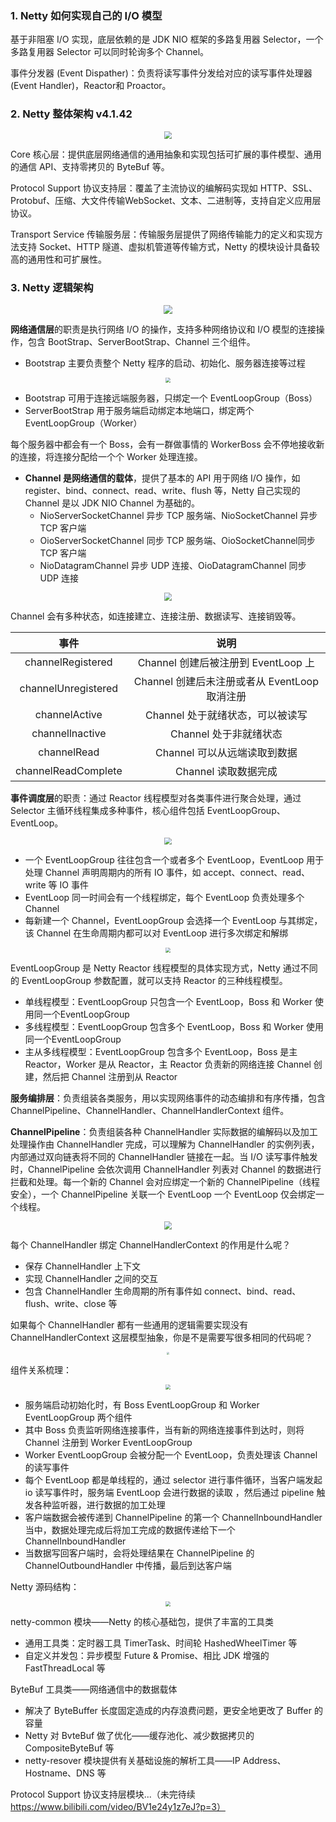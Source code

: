 ### 1. Netty 如何实现自己的 I/O 模型
基于非阻塞 I/O 实现，底层依赖的是 JDK NIO 框架的多路复用器 Selector，一个多路复用器 Selector 可以同时轮询多个 Channel。

事件分发器 (Event Dispather)：负责将读写事件分发给对应的读写事件处理器(Event Handler)，Reactor和 Proactor。

### 2. Netty 整体架构 v4.1.42

<center><img src="netty.png" style="zoom:80%"/></center>

Core 核心层：提供底层网络通信的通用抽象和实现包括可扩展的事件模型、通用的通信 API、支持零拷贝的 ByteBuf 等。

Protocol Support 协议支持层：覆盖了主流协议的编解码实现如 HTTP、SSL、Protobuf、压缩、大文件传输WebSocket、文本、二进制等，支持自定义应用层协议。

Transport Service 传输服务层：传输服务层提供了网络传输能力的定义和实现方法支持 Socket、HTTP 隧道、虚拟机管道等传输方式，Netty 的模块设计具备较高的通用性和可扩展性。

### 3. Netty 逻辑架构

<center><img src="architecture.png" style="zoom:90%"/></center>

**网络通信层**的职责是执行网络 I/O 的操作，支持多种网络协议和 I/O 模型的连接操作，包含 BootStrap、ServerBootStrap、Channel 三个组件。

- Bootstrap 主要负责整个 Netty 程序的启动、初始化、服务器连接等过程

<center><img src="bootstrap.png" style="zoom:50%"/></center>

- Bootstrap 可用于连接远端服务器，只绑定一个 EventLoopGroup（Boss）
- ServerBootStrap 用于服务端启动绑定本地端口，绑定两个 EventLoopGroup（Worker）

每个服务器中都会有一个 Boss，会有一群做事情的 WorkerBoss 会不停地接收新的连接，将连接分配给一个个 Worker 处理连接。

- **Channel 是网络通信的载体**，提供了基本的 API 用于网络 I/O 操作，如 register、bind、connect、read、write、flush 等，Netty 自己实现的 Channel 是以 JDK NIO Channel 为基础的。
  - NioServerSocketChannel 异步 TCP 服务端、NioSocketChannel 异步 TCP 客户端
  - OioServerSocketChannel 同步 TCP 服务端、OioSocketChannel同步 TCP 客户端
  - NioDatagramChannel 异步 UDP 连接、OioDatagramChannel 同步 UDP 连接


<center><img src="channel.png" style="zoom:80%"/></center>

Channel 会有多种状态，如连接建立、连接注册、数据读写、连接销毁等。

|        事件         |                     说明                      |
| :-----------------: | :-------------------------------------------: |
|  channelRegistered  |      Channel 创建后被注册到 EventLoop 上      |
| channelUnregistered | Channel 创建后未注册或者从 EventLoop 取消注册 |
|    channelActive    |       Channel 处于就绪状态，可以被读写        |
|   channellnactive   |            Channel 处于非就绪状态             |
|     channelRead     |         Channel 可以从远端读取到数据          |
| channelReadComplete |             Channel 读取数据完成              |

**事件调度层**的职责：通过 Reactor 线程模型对各类事件进行聚合处理，通过 Selector 主循环线程集成多种事件，核心组件包括 EventLoopGroup、EventLoop。

<center><img src="eventloop.png" style="zoom:70%"/></center>

- 一个 EventLoopGroup 往往包含一个或者多个 EventLoop，EventLoop 用于处理 Channel 声明周期内的所有 IO 事件，如 accept、connect、read、write 等 IO 事件
- EventLoop 同一时间会有一个线程绑定，每个 EventLoop 负责处理多个 Channel
- 每新建一个 Channel，EventLoopGroup 会选择一个 EventLoop 与其绑定，该 Channel 在生命周期内都可以对 EventLoop 进行多次绑定和解绑

<center><img src="eventloopgroup.png" style="zoom:50%"/></center>

EventLoopGroup 是 Netty Reactor 线程模型的具体实现方式，Netty 通过不同的 EventLoopGroup 参数配置，就可以支持 Reactor 的三种线程模型。

- 单线程模型：EventLoopGroup 只包含一个 EventLoop，Boss 和 Worker 使用同一个EventLoopGroup
- 多线程模型：EventLoopGroup 包含多个 EventLoop，Boss 和 Worker 使用同一个EventLoopGroup
- 主从多线程模型：EventLoopGroup 包含多个 EventLoop，Boss 是主 Reactor，Worker 是从 Reactor，主 Reactor 负责新的网络连接 Channel 创建，然后把 Channel 注册到从 Reactor

**服务编排层**：负责组装各类服务，用以实现网络事件的动态编排和有序传播，包含 ChannelPipeline、ChannelHandler、ChannelHandlerContext 组件。

**ChannelPipeline**：负责组装各种 ChannelHandler 实际数据的编解码以及加工处理操作由 ChannelHandler 完成，可以理解为 ChannelHandler 的实例列表，内部通过双向链表将不同的 ChannelHandler 链接在一起。当 I/O 读写事件触发时，ChannelPipeline 会依次调用 ChannelHandler 列表对 Channel 的数据进行拦截和处理。每一个新的 Channel 会对应绑定一个新的 ChannelPipeline（线程安全），一个 ChannelPipeline 关联一个 EventLoop 一个 EventLoop 仅会绑定一个线程。

<center><img src="channelpipeline.png" style="zoom:80%"/></center>

每个 ChannelHandler 绑定 ChannelHandlerContext 的作用是什么呢？

- 保存 ChannelHandler 上下文
- 实现 ChannelHandler 之间的交互
- 包含 ChannelHandler 生命周期的所有事件如 connect、bind、read、flush、write、close 等

如果每个 ChannelHandler 都有一些通用的逻辑需要实现没有 ChannelHandlerContext 这层模型抽象，你是不是需要写很多相同的代码呢？

<center><img src="channelhandlercontext.png" style="zoom:25%"/></center>

组件关系梳理：

<center><img src="components.png" style="zoom:50%"/></center>

- 服务端启动初始化时，有 Boss EventLoopGroup 和 Worker EventLoopGroup 两个组件
- 其中 Boss 负责监听网络连接事件，当有新的网络连接事件到达时，则将 Channel 注册到 Worker EventLoopGroup
- Worker EventLoopGroup 会被分配一个 EventLoop，负责处理该 Channel 的读写事件
- 每个 EventLoop 都是单线程的，通过 selector 进行事件循环，当客户端发起 io 读写事件时，服务端 EventLoop 会进行数据的读取
  ，然后通过 pipeline 触发各种监听器，进行数据的加工处理
- 客户端数据会被传递到 ChannelPipeline 的第一个 ChannelInboundHandler 当中，数据处理完成后将加工完成的数据传递给下一个 ChannelInboundHandler
- 当数据写回客户端时，会将处理结果在 ChannelPipeline 的 ChannelOutboundHandler 中传播，最后到达客户端

Netty 源码结构：

<center><img src="sourcecode.png" style="zoom:50%"/></center>

netty-common 模块——Netty 的核心基础包，提供了丰富的工具类

- 通用工具类：定时器工具 TimerTask、时间轮 HashedWheelTimer 等
- 自定义并发包：异步模型 Future & Promise、相比 JDK 增强的 FastThreadLocal 等

ByteBuf 工具类——网络通信中的数据载体

- 解决了 ByteBuffer 长度固定造成的内存浪费问题，更安全地更改了 Buffer 的容量
- Netty 对 BvteBuf 做了优化——缓存池化、减少数据拷贝的 CompositeByteBuf 等
- netty-resover 模块提供有关基础设施的解析工具——IP Address、Hostname、DNS 等

Protocol Support 协议支持层模块...（未完待续 https://www.bilibili.com/video/BV1e24y1z7eJ?p=3）
